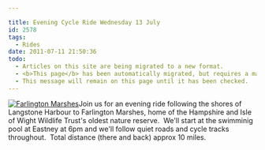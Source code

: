 ```yaml
---

title: Evening Cycle Ride Wednesday 13 July
id: 2578
tags:
  - Rides
date: 2011-07-11 21:50:36
todo:
  - Articles on this site are being migrated to a new format.
  - <b>This page</b> has been automatically migrated, but requires a manual check-&amp;-tune to ensure the format and links all work as expected.
  - This message will remain on this page until it has been checked.
---
```


[![](http://www.pompeybug.co.uk/wp-content/uploads/2011/07/Farlington-marshes.bmp "Farlington Marshes")](http://www.pompeybug.co.uk/wp-content/uploads/2011/07/Farlington-marshes.bmp)Join us for an evening ride following the shores of Langstone Harbour to Farlington Marshes, home of the Hampshire and Isle of Wight Wildlife Trust's oldest nature reserve.  We'll start at the swimminig pool at Eastney at 6pm and we'll follow quiet roads and cycle tracks throughout.  Total distance (there and back) approx 10 miles.
